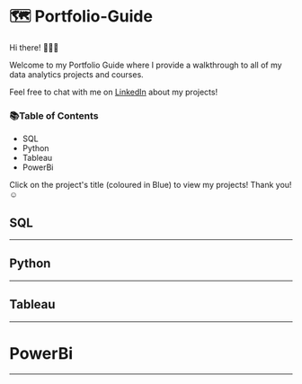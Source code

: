 # 🗺 Portfolio-Guide
Hi there! 🙋🏻‍♀️

Welcome to my Portfolio Guide where I provide a walkthrough to all of my data analytics projects and courses.

Feel free to chat with me on [LinkedIn](https://www.linkedin.com/in/alumassy/) about my projects!

### 📚Table of Contents
- SQL
- Python
- Tableau
- PowerBi

Click on the project's title (coloured in Blue) to view my projects! Thank you! ☺️

## SQL
---

## Python
---

## Tableau
---

# PowerBi
---
